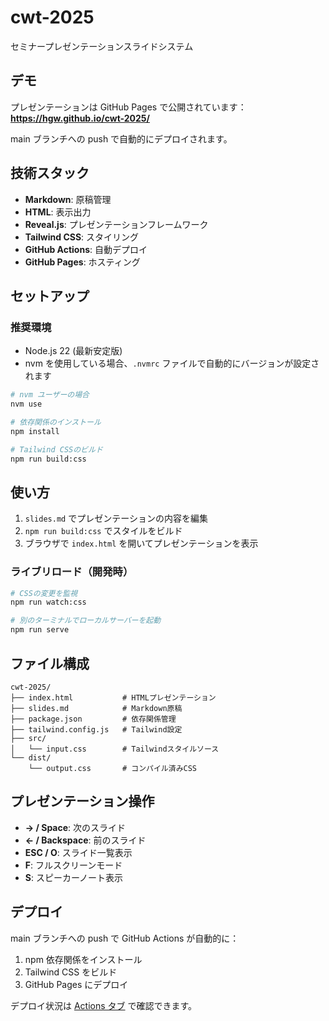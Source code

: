 # cwt-2025

セミナープレゼンテーションスライドシステム

## デモ

プレゼンテーションは GitHub Pages で公開されています：
**https://hgw.github.io/cwt-2025/**

main ブランチへの push で自動的にデプロイされます。

## 技術スタック

- **Markdown**: 原稿管理
- **HTML**: 表示出力
- **Reveal.js**: プレゼンテーションフレームワーク
- **Tailwind CSS**: スタイリング
- **GitHub Actions**: 自動デプロイ
- **GitHub Pages**: ホスティング

## セットアップ

### 推奨環境

- Node.js 22 (最新安定版)
- nvm を使用している場合、`.nvmrc` ファイルで自動的にバージョンが設定されます

```bash
# nvm ユーザーの場合
nvm use

# 依存関係のインストール
npm install

# Tailwind CSSのビルド
npm run build:css
```

## 使い方

1. `slides.md` でプレゼンテーションの内容を編集
2. `npm run build:css` でスタイルをビルド
3. ブラウザで `index.html` を開いてプレゼンテーションを表示

### ライブリロード（開発時）

```bash
# CSSの変更を監視
npm run watch:css

# 別のターミナルでローカルサーバーを起動
npm run serve
```

## ファイル構成

```
cwt-2025/
├── index.html           # HTMLプレゼンテーション
├── slides.md            # Markdown原稿
├── package.json         # 依存関係管理
├── tailwind.config.js   # Tailwind設定
├── src/
│   └── input.css        # Tailwindスタイルソース
└── dist/
    └── output.css       # コンパイル済みCSS
```

## プレゼンテーション操作

- **→ / Space**: 次のスライド
- **← / Backspace**: 前のスライド
- **ESC / O**: スライド一覧表示
- **F**: フルスクリーンモード
- **S**: スピーカーノート表示

## デプロイ

main ブランチへの push で GitHub Actions が自動的に：
1. npm 依存関係をインストール
2. Tailwind CSS をビルド
3. GitHub Pages にデプロイ

デプロイ状況は [Actions タブ](../../actions) で確認できます。